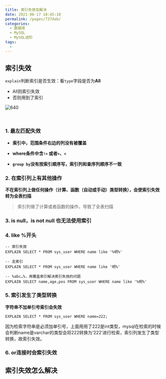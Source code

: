 ```yaml
---
title: 索引失效及解决
date: 2021-06-17 18:45:10
permalink: /pages/737dab/
categories:
  - 数据库
  - MySQL
  - MySQL进阶
tags:
  - 
---
```


## 索引失效

`explain`判断索引是否生效：看`type`字段是否为**All**

- All则索引失效
- 否则用到了索引

![640](https://iqqcode-blog.oss-cn-beijing.aliyuncs.com/img-2021-later/20210626232618.png)

<br>

### 1. 最左匹配失效

- **索引中，范围条件右边的列没有被覆盖**

- **where条件中含`!=` 或者`>`、`<`**
- **`group by`没有按索引顺序写，索引列和查序列顺序不一致**

### 2. 在索引列上有其他操作

**不在索引列上做任何操作（计算、函数（自动或手动）类型转换），会使索引失效转为全表扫描**

> 索引列做了计算或者函数的操作，导致了全表扫描

### 3. **is null，is not null 也无法使用索引**

### 4. like %开头

```shell
-- 索引失效
EXPLAIN SELECT * FROM sys_user WHERE name like '%明%'

-- 走索引
EXPLAIN SELECT * FROM sys_user WHERE name like '明%'

-- %abc…%，用覆盖索引解决索引失效的问题
EXPLAIN SELECT name,age,pos FROM sys_user WHERE name like '%明%'
```



### 5. 索引发生了类型转换

**字符串不加单引号索引会失效**

```shell
EXPLAIN SELECT * FROM sys_user WHERE name=222;
```

因为检索字符串是必须加单引号，上面用用了222是int类型，mysql在检索的时候会判断name是varchar的类型会将222转换为’222’进行检索，索引列发生了类型转换，故索引失效。

### 6. or连接时会索引失效



## 索引失效怎么解决



